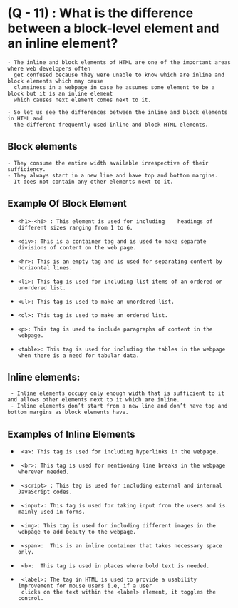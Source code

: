 # (Q - 11) : What is the difference between a block-level element and an inline element?

    - The inline and block elements of HTML are one of the important areas where web developers often 
      get confused because they were unable to know which are inline and block elements which may cause
      clumsiness in a webpage in case he assumes some element to be a block but it is an inline element 
      which causes next element comes next to it.

    - So let us see the differences between the inline and block elements in HTML and 
      the different frequently used inline and block HTML elements. 

## Block elements 
    - They consume the entire width available irrespective of their sufficiency.
    - They always start in a new line and have top and bottom margins.
    - It does not contain any other elements next to it.

## Example Of Block Element
 -     <h1>-<h6> : This element is used for including    headings of different sizes ranging from 1 to 6.
 -     <div>: This is a container tag and is used to make separate divisions of content on the web page.
 -     <hr>: This is an empty tag and is used for separating content by horizontal lines.
 -     <li>: This tag is used for including list items of an ordered or unordered list.
 -     <ul>: This tag is used to make an unordered list.
 -     <ol>: This tag is used to make an ordered list.
 -     <p>: This tag is used to include paragraphs of content in the webpage.
 -     <table>: This tag is used for including the tables in the webpage when there is a need for tabular data.
 

## Inline elements: 
     - Inline elements occupy only enough width that is sufficient to it and allows other elements next to it which are inline.
     - Inline elements don’t start from a new line and don’t have top and bottom margins as block elements have.

## Examples of Inline Elements

 -      <a>: This tag is used for including hyperlinks in the webpage.
 -      <br>: This tag is used for mentioning line breaks in the webpage wherever needed.
 -      <script> : This tag is used for including external and internal JavaScript codes.
 -      <input>: This tag is used for taking input from the users and is mainly used in forms.
 -      <img>: This tag is used for including different images in the webpage to add beauty to the webpage.
 -      <span>:  This is an inline container that takes necessary space only.
 -      <b>:  This tag is used in places where bold text is needed.
 -      <label>: The tag in HTML is used to provide a usability improvement for mouse users i.e, if a user 
        clicks on the text within the <label> element, it toggles the control.
